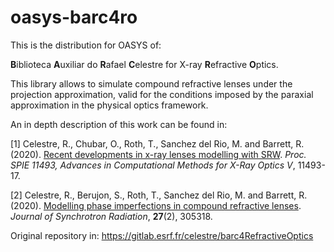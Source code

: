 # oasys-barc4ro

This is the distribution for OASYS of:

**B**iblioteca **A**uxiliar do **R**afael **C**elestre for X-ray **R**efractive **O**ptics.

This library allows to simulate compound refractive lenses under the projection approximation, valid for the conditions imposed by the paraxial approximation in the physical optics framework.

An in depth description of this work can be found in: 

[1] Celestre, R., Chubar, O., Roth, T., Sanchez del Rio, M. and Barrett, R. (2020). [Recent developments in x-ray lenses modelling with SRW](https://doi.org/10.1117/12.2567947). _Proc. SPIE 11493, Advances in Computational Methods for X-Ray Optics V_, 11493-17.

[2] Celestre, R., Berujon, S., Roth, T., Sanchez del Rio, M. and Barrett, R. (2020). [Modelling phase imperfections in compound refractive lenses](https://doi.org/10.1107/S1600577519017235). _Journal of Synchrotron Radiation_, **27**(2), 305318. 

Original repository in: https://gitlab.esrf.fr/celestre/barc4RefractiveOptics
